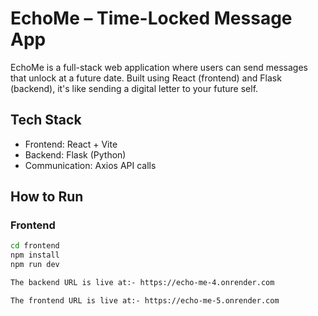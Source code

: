 # EchoMe – Time-Locked Message App

EchoMe is a full-stack web application where users can send messages that unlock at a future date. Built using React (frontend) and Flask (backend), it's like sending a digital letter to your future self.

## Tech Stack

- Frontend: React + Vite
- Backend: Flask (Python)
- Communication: Axios API calls

## How to Run

### Frontend
```bash
cd frontend
npm install
npm run dev

The backend URL is live at:- https://echo-me-4.onrender.com

The frontend URL is live at:- https://echo-me-5.onrender.com

